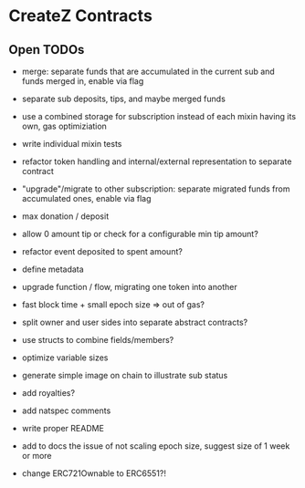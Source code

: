 # CreateZ Contracts

## Open TODOs

- merge: separate funds that are accumulated in the current sub and funds merged in, enable via flag
- separate sub deposits, tips, and maybe merged funds
- use a combined storage for subscription instead of each mixin having its own, gas optimiziation
- write individual mixin tests
- refactor token handling and internal/external representation to separate contract
- "upgrade"/migrate to other subscription: separate migrated funds from accumulated ones, enable via flag
- max donation / deposit
- allow 0 amount tip or check for a configurable min tip amount?
- refactor event deposited to spent amount?
- define metadata
- upgrade function / flow, migrating one token into another
- fast block time + small epoch size => out of gas?
- split owner and user sides into separate abstract contracts?
- use structs to combine fields/members?
- optimize variable sizes
- generate simple image on chain to illustrate sub status
- add royalties?
- add natspec comments
- write proper README
- add to docs the issue of not scaling epoch size, suggest size of 1 week or more

- change ERC721Ownable to ERC6551?!
